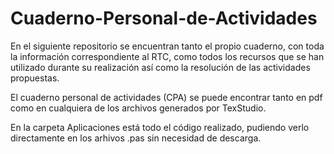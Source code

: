 # Cuaderno-Personal-de-Actividades
En el siguiente repositorio se encuentran tanto el propio cuaderno, con toda la información correspondiente al RTC, como todos los recursos que se han utilizado durante su realización así como la resolución de las actividades propuestas.

El cuaderno personal de actividades (CPA) se puede encontrar tanto en pdf como en cualquiera de los archivos generados por TexStudio.

En la carpeta Aplicaciones está todo el código realizado, pudiendo verlo directamente en los arhivos .pas sin necesidad de descarga.
